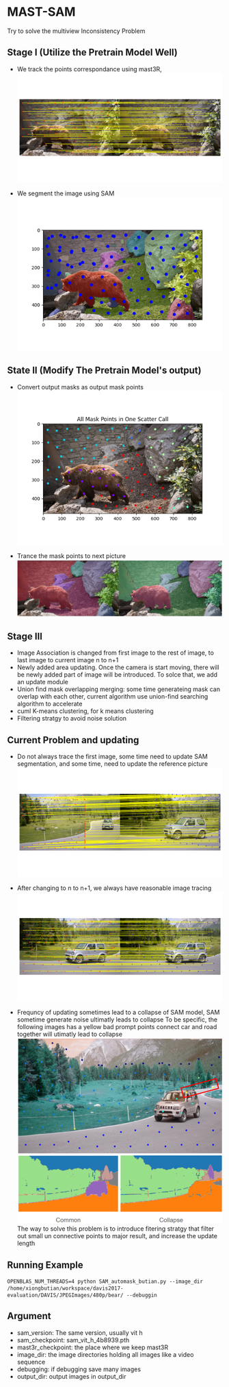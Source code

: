 # MAST-SAM 
Try to solve the multiview Inconsistency Problem

## Stage I (Utilize the Pretrain Model Well)
- We track the points correspondance using mast3R, 
![Correspondance of two adjancent picture](assets/correspondance.png)

- We segment the image using SAM
![AutoSegmentation](assets/rawSegmentation.png)

## State II (Modify The Pretrain Model's output)
- Convert output masks as output mask points
![Mask Point](assets/mask_point.png)

- Trance the mask points to next picture 
![Traced SAM](assets/traced_result.png)

## Stage III 
- Image Association is changed from first image to the rest of image, to last image to current image n to n+1
- Newly added area updating. Once the camera is start moving, there will be newly added part of image will be introduced. To solce that, we add an update module
- Union find mask overlapping merging: some time generateing mask can overlap with each other, current algorithm use union-find searching algorithm to accelerate
- cuml K-means clustering, for k means clustering
- Filtering stratgy to avoid noise solution




## Current Problem and updating
- Do not always trace the first image, some time need to update SAM segmentation, and some time, need to update the reference picture
![Limitation](assets/trace_fail.png)

- After changing to n to n+1, we always have reasonable image tracing
![updating](assets/trace_update.png)

- Frequncy of updating sometimes lead to a collapse of SAM model, SAM sometime generate noise ultimatly leads to collapse
To be specific, the following images has a yellow bad prompt points connect car and road together will utimatly lead to collapse
![bar prompt](assets/bad_promt_points.png)
![collapse](assets/collapse.png)
The way to solve this problem is to introduce fitering stratgy that filter out small un connective points to major result, and increase the update length



## Running Example
```
OPENBLAS_NUM_THREADS=4 python SAM_automask_butian.py --image_dir /home/xiongbutian/workspace/davis2017-evaluation/DAVIS/JPEGImages/480p/bear/ --debuggin
```

## Argument
- sam_version: The same version, usually vit h 
- sam_checkpoint: sam_vit_h_4b8939.pth
- mast3r_checkpoint: the place where we keep mast3R
- image_dir: the image directories holding all images like a video sequence
- debugging: if debugging save many images
- output_dir: output images in output_dir 
